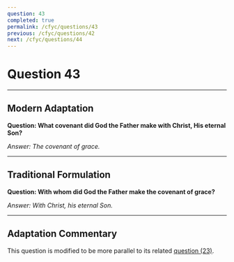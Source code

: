 ```yaml
---
question: 43
completed: true
permalink: /cfyc/questions/43
previous: /cfyc/questions/42
next: /cfyc/questions/44
---
```

# Question 43

---
## Modern Adaptation
**Question: What covenant did God the Father make with Christ, His eternal Son?**

*Answer: The covenant of grace.*

---
## Traditional Formulation
**Question: With whom did God the Father make the covenant of grace?**

*Answer: With Christ, his eternal Son.*

---
## Adaptation Commentary
This question is modified to be more parallel to its related [question (23)](/cfyc/questions/23).